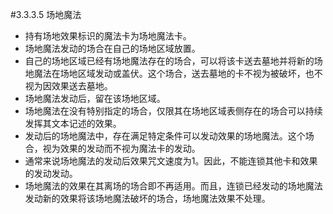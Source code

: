 #3.3.3.5        场地魔法
* 持有场地效果标识的魔法卡为场地魔法卡。
* 场地魔法发动的场合在自己的场地区域放置。
* 自己的场地区域已经有场地魔法存在的场合，可以将该卡送去墓地并将新的场地魔法在场地区域发动或盖伏。这个场合，送去墓地的卡不视为被破坏，也不视为因效果送去墓地。
* 场地魔法发动后，留在该场地区域。
* 场地魔法在没有特别指定的场合，仅限其在场地区域表侧存在的场合可以持续发挥其文本记述的效果。
* 发动后的场地魔法中，存在满足特定条件可以发动效果的场地魔法。这个场合，视为效果的发动而不视为魔法卡的发动。
* 通常来说场地魔法的发动后效果咒文速度为1。因此，不能连锁其他卡和效果的发动发动。
* 场地魔法的效果在其离场的场合即不再适用。而且，连锁已经发动的场地魔法发动新的效果将该场地魔法破坏的场合，场地魔法效果不处理。
